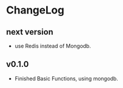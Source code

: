 # ChangeLog

## next version

+ use Redis instead of Mongodb.

## v0.1.0

+ Finished Basic Functions, using mongodb.
